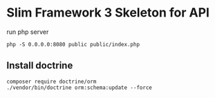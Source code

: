 # Slim Framework 3 Skeleton for API

run php server 

    php -S 0.0.0.0:8080 public public/index.php 

## Install doctrine

    composer require doctrine/orm 
    ./vendor/bin/doctrine orm:schema:update --force


